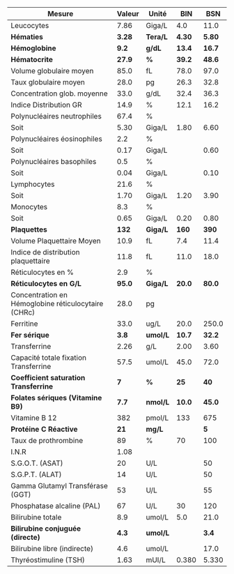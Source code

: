 |                       Mesure                      | Valeur |   Unité  |   BIN  |   BSN  |
|---------------------------------------------------|--------|----------|--------|--------|
|                     Leucocytes                    |  7.86  |  Giga/L  |   4.0  |  11.0  |
|                    **Hématies**                   |**3.28**|**Tera/L**|**4.30**|**5.80**|
|                  **Hémoglobine**                  | **9.2**| **g/dL** |**13.4**|**16.7**|
|                  **Hématocrite**                  |**27.9**|   **%**  |**39.2**|**48.6**|
|              Volume globulaire moyen              |  85.0  |    fL    |  78.0  |  97.0  |
|               Taux globulaire moyen               |  28.0  |    pg    |  26.3  |  32.8  |
|            Concentration glob. moyenne            |  33.0  |   g/dL   |  32.4  |  36.3  |
|               Indice Distribution GR              |  14.9  |     %    |  12.1  |  16.2  |
|            Polynucléaires neutrophiles            |  67.4  |     %    |        |        |
|                        Soit                       |  5.30  |  Giga/L  |  1.80  |  6.60  |
|            Polynucléaires éosinophiles            |   2.2  |     %    |        |        |
|                        Soit                       |  0.17  |  Giga/L  |        |  0.60  |
|             Polynucléaires basophiles             |   0.5  |     %    |        |        |
|                        Soit                       |  0.04  |  Giga/L  |        |  0.10  |
|                    Lymphocytes                    |  21.6  |     %    |        |        |
|                        Soit                       |  1.70  |  Giga/L  |  1.20  |  3.90  |
|                     Monocytes                     |   8.3  |     %    |        |        |
|                        Soit                       |  0.65  |  Giga/L  |  0.20  |  0.80  |
|                   **Plaquettes**                  | **132**|**Giga/L**| **160**| **390**|
|             Volume Plaquettaire Moyen             |  10.9  |    fL    |   7.4  |  11.4  |
|        Indice de distribution plaquettaire        |  11.8  |    fL    |  11.0  |  18.0  |
|                 Réticulocytes en %                |   2.9  |     %    |        |        |
|              **Réticulocytes en G/L**             |**95.0**|**Giga/L**|**20.0**|**80.0**|
|Concentration en Hémoglobine réticulocytaire (CHRc)|  28.0  |    pg    |        |        |
|                     Ferritine                     |  33.0  |   ug/L   |  20.0  |  250.0 |
|                  **Fer sérique**                  | **3.8**|**umol/L**|**10.7**|**32.2**|
|                    Transferrine                   |  2.26  |    g/L   |  2.00  |  3.60  |
|       Capacité totale fixation Transferrine       |  57.5  |  umol/L  |  45.0  |  72.0  |
|      **Coefficient saturation Transferrine**      |  **7** |   **%**  | **25** | **40** |
|         **Folates sériques (Vitamine B9)**        | **7.7**|**nmol/L**|**10.0**|**45.0**|
|                   Vitamine B 12                   |   382  |  pmol/L  |   133  |   675  |
|              **Protéine C Réactive**              | **21** | **mg/L** |        |  **5** |
|                Taux de prothrombine               |   89   |     %    |   70   |   100  |
|                       I.N.R                       |  1.08  |          |        |        |
|                  S.G.O.T. (ASAT)                  |   20   |    U/L   |        |   50   |
|                  S.G.P.T. (ALAT)                  |   14   |    U/L   |        |   50   |
|          Gamma Glutamyl Transférase (GGT)         |   53   |    U/L   |        |   55   |
|             Phosphatase alcaline (PAL)            |   67   |    U/L   |   30   |   120  |
|                 Bilirubine totale                 |   8.9  |  umol/L  |   5.0  |  21.0  |
|         **Bilirubine conjuguée (directe)**        | **4.3**|**umol/L**|        | **3.4**|
|            Bilirubine libre (indirecte)           |   4.6  |  umol/L  |        |  17.0  |
|               Thyréostimuline (TSH)               |  1.63  |   mUI/L  |  0.380 |  5.330 |